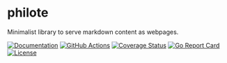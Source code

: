 # philote

Minimalist library to serve markdown content as webpages.

[![Documentation](https://godoc.org/github.com/fuzzingbits/philote?status.svg)](https://pkg.go.dev/github.com/fuzzingbits/philote)
[![GitHub Actions](https://github.com/fuzzingbits/philote/workflows/Main/badge.svg)](https://github.com/fuzzingbits/philote/actions)
[![Coverage Status](https://coveralls.io/repos/github/fuzzingbits/philote/badge.svg?branch=main)](https://coveralls.io/github/fuzzingbits/philote?branch=main)
[![Go Report Card](https://goreportcard.com/badge/github.com/fuzzingbits/philote)](https://goreportcard.com/report/github.com/fuzzingbits/philote)
[![License](https://img.shields.io/github/license/fuzzingbits/philote)](https://github.com/fuzzingbits/philote/blob/main/LICENSE)
